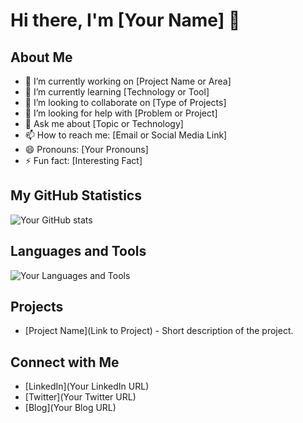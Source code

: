 # Hi there, I'm [Your Name] 👋

## About Me
- 🔭 I’m currently working on [Project Name or Area]
- 🌱 I’m currently learning [Technology or Tool]
- 👯 I’m looking to collaborate on [Type of Projects]
- 🤔 I’m looking for help with [Problem or Project]
- 💬 Ask me about [Topic or Technology]
- 📫 How to reach me: [Email or Social Media Link]
- 😄 Pronouns: [Your Pronouns]
- ⚡ Fun fact: [Interesting Fact]

## My GitHub Statistics
![Your GitHub stats](https://github-readme-stats.vercel.app/api?username=yourusername&show_icons=true)

## Languages and Tools
![Your Languages and Tools](https://github-readme-stats.vercel.app/api/top-langs/?username=yourusername&layout=compact)

## Projects
- [Project Name](Link to Project) - Short description of the project.

## Connect with Me
- [LinkedIn](Your LinkedIn URL)
- [Twitter](Your Twitter URL)
- [Blog](Your Blog URL)
